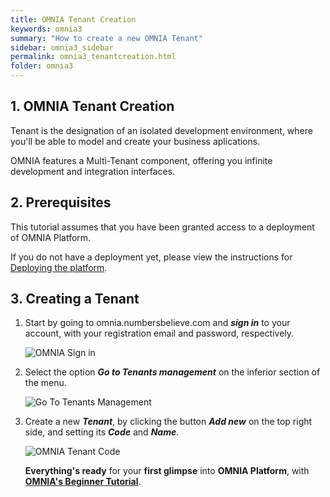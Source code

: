 ```yaml
---
title: OMNIA Tenant Creation
keywords: omnia3
summary: "How to create a new OMNIA Tenant"
sidebar: omnia3_sidebar
permalink: omnia3_tenantcreation.html
folder: omnia3
---
```


## 1. OMNIA Tenant Creation

Tenant is the designation of an isolated development environment, where you'll be able to model and create your business aplications. 

OMNIA features a Multi-Tenant component, offering you infinite development and integration interfaces. 

## 2. Prerequisites

This tutorial assumes that you have been granted access to a deployment of OMNIA Platform.

If you do not have a deployment yet, please view the instructions for [Deploying the platform](https://docs.omnialowcode.com/omnia3_deploymenttutorial.html).

## 3. Creating a Tenant

1. Start by going to omnia.numbersbelieve.com and ***sign in*** to your account, with your registration email and password, respectively.

    ![OMNIA Sign in](/images/tutorials/tenantcreation/Application-Login.PNG)

2. Select the option ***Go to Tenants management*** on the inferior section of the menu.

    ![Go To Tenants Management](/images/tutorials/tenantcreation/Application-Select-Tenant.PNG)
 
 3. Create a new ***Tenant***, by clicking the button ***Add new*** on the top right side, and setting its ***Code*** and ***Name***.

    ![OMNIA Tenant Code](/images/tutorials/tenantcreation/Management-Create-Tenant.PNG)
    
    **Everything's ready** for your **first glimpse** into **OMNIA Platform**, with [**OMNIA's Beginner Tutorial**](https://docs.omnialowcode.com/omnia3_beginnertutorial.html).


